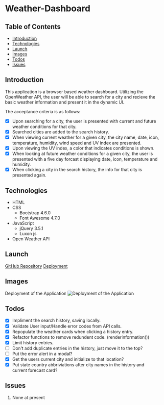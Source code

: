 # Weather-Dashboard

## Table of Contents

- [Introduction](#introduction)
- [Technologies](#technologies)
- [Launch](#launch)
- [Images](#images)
- [Todos](#todos)
- [Issues](#issues)

## Introduction

This application is a browser based weather dashboard. Utilizing the OpenWeather API, the user will be able to search for a city and recieve the basic weather information and present it in the dynamic UI.

The acceptance criteria is as follows:

- [x] Upon searching for a city, the user is presented with current and future weather conditions for that city.
- [x] Searched cities are added to the search history.
- [x] When viewing current weather for a given city, the city name, date, icon, temperature, humidity, wind speed and UV index are presented.
- [x] Upon viewing the UV index, a color that indicates conditions is shown.
- [x] When looking at future weather conditions for a given city, the user is presented with a five day forcast displaying date, icon, temperature and humidity.
- [x] When clicking a city in the search history, the info for that city is presented again.

## Technologies

- HTML
- CSS
  - Bootstrap 4.6.0
  - Font Awesome 4.7.0
- JavaScript
  - jQuery 3.5.1
  - Luxon js
- Open Weather API

## Launch

[GitHub Repository](https://github.com/Connerjm/Weather-Dashboard)
[Deployment](https://connerjm.github.io/Weather-Dashboard/)

## Images

Deployment of the Application
![Deployment of the Application](#)

## Todos

- [x] Impliment the search history, saving locally.
- [x] Validate User input/Handle error codes from API calls.
- [x] Repopulate the weather cards when clicking a history entry.
- [x] Refactor functions to remove redundent code. (renderinformation())
- [x] Limit history entries.
- [ ] Don't add duplicate entries in the history, just move it to the top?
- [ ] Put the error alert in a modal?
- [x] Get the users current city and initialize to that location?
- [x] Put ~~state~~ country abbriviations after city names in the ~~history and~~ current forecast card?

## Issues

1. None at present
